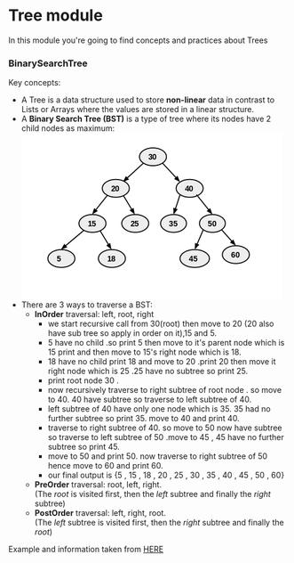 # Tree module
In this module you're going to find concepts and practices about Trees

### BinarySearchTree
Key concepts:  
- A Tree is a data structure used to store **non-linear** data in contrast to Lists or Arrays where the values are stored
  in a linear structure.
- A **Binary Search Tree (BST)** is a type of tree where its nodes have 2 child nodes as maximum:
  ![alt text](docs/BinarySearchTree.png "Example if a Binary Search Tree")
- There are 3 ways to traverse a BST:
    - **InOrder** traversal: left, root, right   
      - we start recursive call from 30(root) then move to 20 (20 also have sub tree so apply in order on it),15 and 5.
      - 5 have no child .so print 5 then move to it's parent node which is 15 print and then move to 15's right node which is 18.
      - 18 have no child print 18 and move to 20 .print 20 then move it right node which is 25 .25 have no subtree so print 25.
      - print root node 30 .
      - now recursively traverse to right subtree of root node . so move to 40. 40 have subtree so traverse to left subtree of 40.
      - left subtree of 40 have only one node which is 35. 35 had no further subtree so print 35. move to 40 and print 40.
      - traverse to right subtree of 40. so move to 50 now have subtree so traverse to left subtree of 50 .move to 45 , 45 have no further subtree so print 45.
      - move to 50 and print 50. now traverse to right subtree of 50 hence move to 60 and print 60.
      - our final output is {5 , 15 , 18 , 20 , 25 , 30 , 35 , 40 , 45 , 50 , 60}
    - **PreOrder** traversal: root, left, right.  
      (The _root_ is visited first, then the _left_ subtree and finally the _right_ subtree)
    - **PostOrder** traversal: left, right, root.  
      (The _left_ subtree is visited first, then the _right_ subtree and finally the _root_)
      
Example and information taken from [HERE](https://iq.opengenus.org/binary-tree-traversals-inorder-preorder-postorder/)